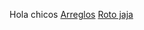 Hola chicos
[Arreglos](https://curriculum.laboratoria.la/es/topics/javascript/04-arrays)
[Roto jaja](https://www.pixar.com/error404)

